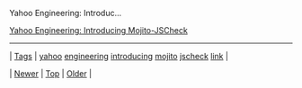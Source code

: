 <!--
title: Yahoo Engineering
date: 2020-06-28T15:27:00.178Z
tags: yahoo, engineering, introducing, mojito, jscheck, link
-->


Yahoo Engineering: Introduc...

[Yahoo Engineering: Introducing Mojito-JSCheck](http://yahooeng.tumblr.com/post/63566710090/introducing-mojito-jscheck)

<!--BOTTOM-POST-NAVIGATION-->
---

| [Tags](tags.md) | [yahoo](tag-yahoo.md) [engineering](tag-engineering.md) [introducing](tag-introducing.md) [mojito](tag-mojito.md) [jscheck](tag-jscheck.md) [link](tag-link.md) |

| [Newer](63493964178.md) | [Top](index.md) | [Older](63652238977.md) |